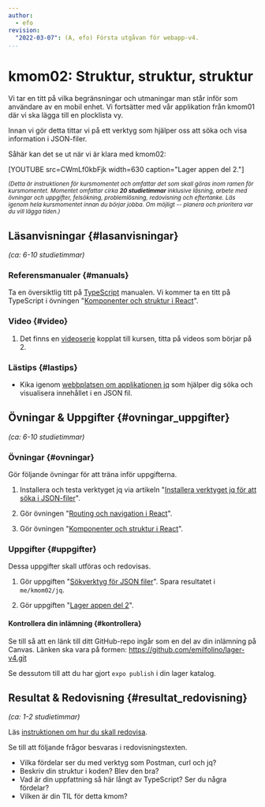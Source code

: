 ```yaml
---
author:
  - efo
revision:
  "2022-03-07": (A, efo) Första utgåvan för webapp-v4.
...
```

kmom02: Struktur, struktur, struktur
==================================

Vi tar en titt på vilka begränsningar och utmaningar man står inför som användare av en mobil enhet. Vi fortsätter med vår applikation från kmom01 där vi ska lägga till en plocklista vy.

Innan vi gör detta tittar vi på ett verktyg som hjälper oss att söka och visa information i JSON-filer.

<!--more-->



Såhär kan det se ut när vi är klara med kmom02:

[YOUTUBE src=CWmLf0kbFjk width=630 caption="Lager appen del 2."]



<small><i>(Detta är instruktionen för kursmomentet och omfattar det som skall göras inom ramen för kursmomentet. Momentet omfattar cirka **20 studietimmar** inklusive läsning, arbete med övningar och uppgifter, felsökning, problemlösning, redovisning och eftertanke. Läs igenom hela kursmomentet innan du börjar jobba. Om möjligt -- planera och prioritera var du vill lägga tiden.)</i></small>



Läsanvisningar  {#lasanvisningar}
---------------------------------

*(ca: 6-10 studietimmar)*



### Referensmanualer {#manuals}

Ta en översiktlig titt på [TypeScript](https://www.typescriptlang.org/) manualen. Vi kommer ta en titt på TypeScript i övningen "[Komponenter och struktur i React](kunskap/komponenter-och-struktur-i-react)".



### Video  {#video}

1. Det finns en [videoserie](https://youtube.com/playlist?list=PLKtP9l5q3ce8Akmp6hSW78cDuHHNylpRG) kopplat till kursen, titta på videos som börjar på 2.



### Lästips {#lastips}

* Kika igenom [webbplatsen om applikationen jq](https://stedolan.github.io/jq/) som hjälper dig söka och visualisera innehållet i en JSON fil.



Övningar & Uppgifter  {#ovningar_uppgifter}
-------------------------------------------

*(ca: 6-10 studietimmar)*



### Övningar {#ovningar}

Gör följande övningar för att träna inför uppgifterna.

1.  Installera och testa verktyget jq via artikeln "[Installera verktyget jq för att söka i JSON-filer](kunskap/installera-verktyget-jq-for-att-soka-i-json-filer)".

1. Gör övningen "[Routing och navigation i React](kunskap/routing-och-navigation-i-react)".

1. Gör övningen "[Komponenter och struktur i React](kunskap/komponenter-och-struktur-react)".



### Uppgifter {#uppgifter}

Dessa uppgifter skall utföras och redovisas.

1. Gör uppgiften "[Sökverktyg för JSON filer](uppgift/sokverktyg-for-json-filer)". Spara resultatet i `me/kmom02/jq`.

1. Gör uppgiften "[Lager appen del 2](uppgift/lager-appen-del-2-v2)".



#### Kontrollera din inlämning {#kontrollera}

Se till så att en länk till ditt GitHub-repo ingår som en del av din inlämning på Canvas. Länken ska vara på formen: https://github.com/emilfolino/lager-v4.git

Se dessutom till att du har gjort `expo publish` i din lager katalog.



Resultat & Redovisning  {#resultat_redovisning}
-----------------------------------------------

*(ca: 1-2 studietimmar)*

Läs [instruktionen om hur du skall redovisa](./../redovisa).

Se till att följande frågor besvaras i redovisningstexten.

* Vilka fördelar ser du med verktyg som Postman, curl och jq?
* Beskriv din struktur i koden? Blev den bra?
* Vad är din uppfattning så här långt av TypeScript? Ser du några fördelar?
* Vilken är din TIL för detta kmom?

